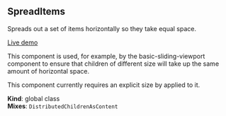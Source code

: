 <a name="SpreadItems"></a>
## SpreadItems
Spreads out a set of items horizontally so they take equal space.

[Live demo](http://basicwebcomponents.org/basic-web-components/packages/basic-spread-items/)

This component is used, for example, by the basic-sliding-viewport component
to ensure that children of different size will take up the same amount of
horizontal space.

This component currently requires an explicit size by applied to it.

**Kind**: global class  
**Mixes**: <code>DistributedChildrenAsContent</code>  
